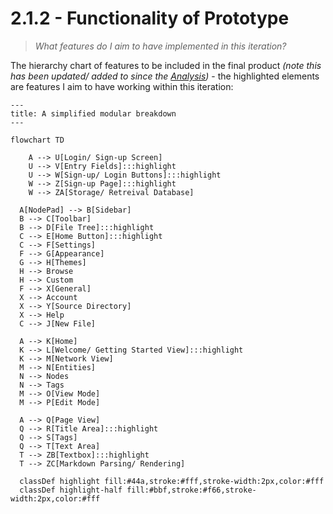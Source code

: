 # 2.1.2 - Functionality of Prototype
> *What features do I aim to have implemented in this iteration?*

The hierarchy chart of features to be included in the final product *(note this has been updated/ added to since the [Analysis](https://github.com/samcalthrop/NodePad/tree/main/Write-up/1%20-%20Analysis))* - the highlighted elements are features I aim to have working within this iteration:

```mermaid
---
title: A simplified modular breakdown
---

flowchart TD

	A --> U[Login/ Sign-up Screen]
	U --> V[Entry Fields]:::highlight
	U --> W[Sign-up/ Login Buttons]:::highlight
	W --> Z[Sign-up Page]:::highlight
	W --> ZA[Storage/ Retreival Database]

  A[NodePad] --> B[Sidebar]
  B --> C[Toolbar]
  B --> D[File Tree]:::highlight
  C --> E[Home Button]:::highlight
  C --> F[Settings]
  F --> G[Appearance]
  G --> H[Themes]
  H --> Browse
  H --> Custom
  F --> X[General]
  X --> Account
  X --> Y[Source Directory]
  X --> Help
  C --> J[New File]

  A --> K[Home]
  K --> L[Welcome/ Getting Started View]:::highlight
  K --> M[Network View]
  M --> N[Entities]
  N --> Nodes
  N --> Tags
  M --> O[View Mode]
  M --> P[Edit Mode]

  A --> Q[Page View]
  Q --> R[Title Area]:::highlight
  Q --> S[Tags]
  Q --> T[Text Area]
  T --> ZB[Textbox]:::highlight
  T --> ZC[Markdown Parsing/ Rendering]

  classDef highlight fill:#44a,stroke:#fff,stroke-width:2px,color:#fff
  classDef highlight-half fill:#bbf,stroke:#f66,stroke-width:2px,color:#fff
```
